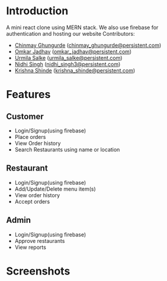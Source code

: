 # Introduction

A mini react clone using MERN stack.
We also use firebase for authentication and hosting our website
Contributors:

- [Chinmay Ghungurde](https://github.com/azrael3199) (chinmay_ghungurde@persistent.com)
- [Omkar Jadhav](https://github.com/oj1001) (omkar_jadhav@persistent.com)
- [Urmila Salke](https://github.com/urmilasalke) (urmila_salke@persistent.com)
- [Nidhi Singh](https://github.com/nidhimsingh) (nidhi_singh3@persistent.com)
- [Krishna Shinde](https://github.com/FL45Hi) (krishna_shinde@persistent.com)

# Features

## Customer

- Login/Signup(using firebase)
- Place orders
- View Order history
- Search Restaurants using name or location

## Restaurant

- Login/Signup(using firebase)
- Add/Update/Delete menu item(s)
- View order history
- Accept orders

## Admin

- Login/Signup(using firebase)
- Approve restaurants
- View reports

# Screenshots
